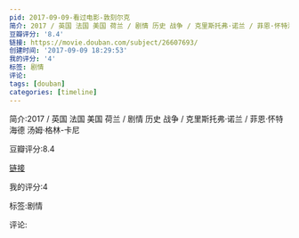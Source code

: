 ```yaml
---
pid: 2017-09-09-看过电影-敦刻尔克
简介: 2017 / 英国 法国 美国 荷兰 / 剧情 历史 战争 / 克里斯托弗·诺兰 / 菲恩·怀特海德 汤姆·格林-卡尼
豆瓣评分: '8.4'
链接: https://movie.douban.com/subject/26607693/
创建时间: '2017-09-09 18:29:53'
我的评分: '4'
标签: 剧情
评论:
tags: [douban]
categories: [timeline]
---
```

简介:2017 / 英国 法国 美国 荷兰 / 剧情 历史 战争 / 克里斯托弗·诺兰 / 菲恩·怀特海德 汤姆·格林-卡尼

豆瓣评分:8.4

[链接](https://movie.douban.com/subject/26607693/)

我的评分:4

标签:剧情

评论:


